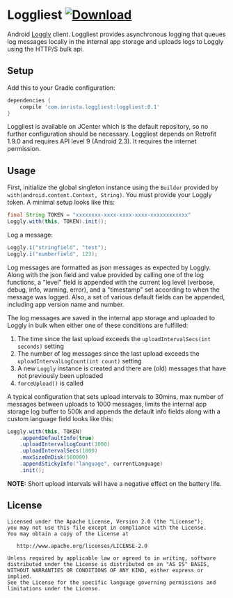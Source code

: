 # Loggliest [ ![Download](https://api.bintray.com/packages/inrista/maven/loggliest/images/download.svg) ](https://bintray.com/inrista/maven/loggliest/_latestVersion)
Android [Loggly](https://www.loggly.com/) client. Loggliest provides asynchronous logging that queues log messages locally in the internal app storage and uploads logs to Loggly using the HTTP/S bulk api. 

## Setup
Add this to your Gradle configuration:
```gradle
dependencies {
    compile 'com.inrista.loggliest:loggliest:0.1'
}
```

Loggliest is available on JCenter which is the default repository, so no further configuration should be necessary. Loggliest depends on Retrofit 1.9.0 and requires API level 9 (Android 2.3). It requires the internet permission.

## Usage
First, initialize the global singleton instance using the `Builder` provided by `with(android.content.Context, String)`. You must provide your Loggly token. A minimal setup looks like this:

```java
final String TOKEN = "xxxxxxxx-xxxx-xxxx-xxxx-xxxxxxxxxxxx"
Loggly.with(this, TOKEN).init();
```

Log a message:
```java
Loggly.i("stringfield", "test"); 
Loggly.i("numberfield", 123);
```
Log messages are formatted as json messages as expected by Loggly. Along with the json field and value provided by calling one of the log functions, a "level" field is appended with the current log level (verbose, debug, info, warning, error), and a "timestamp" set according to when the message was logged. Also, a set of various default fields can be appended, including app version name and number.

The log messages are saved in the internal app storage and uploaded to Loggly in bulk when either one of these conditions are fulfilled:

1. The time since the last upload exceeds the `uploadIntervalSecs(int seconds)` setting
2. The number of log messages since the last upload exceeds the `uploadIntervalLogCount(int count)` setting
3. A new `Loggly` instance is created and there are (old) messages that have not previously been uploaded
4. `forceUpload()` is called

A typical configuration that sets upload intervals to 30mins, max number of messages between uploads to 1000 messages, limits the internal app storage log buffer to 500k and appends the default info fields along with a custom language field looks like this:

```java
Loggly.with(this, TOKEN)
    .appendDefaultInfo(true)
    .uploadIntervalLogCount(1000)
    .uploadIntervalSecs(1800)
    .maxSizeOnDisk(500000)
    .appendStickyInfo("language", currentLanguage)
    .init();
```

**NOTE:** Short upload intervals will have a negative effect on the battery life. 
 
## License
```
Licensed under the Apache License, Version 2.0 (the "License");
you may not use this file except in compliance with the License.
You may obtain a copy of the License at

   http://www.apache.org/licenses/LICENSE-2.0

Unless required by applicable law or agreed to in writing, software
distributed under the License is distributed on an "AS IS" BASIS,
WITHOUT WARRANTIES OR CONDITIONS OF ANY KIND, either express or implied.
See the License for the specific language governing permissions and
limitations under the License.
```